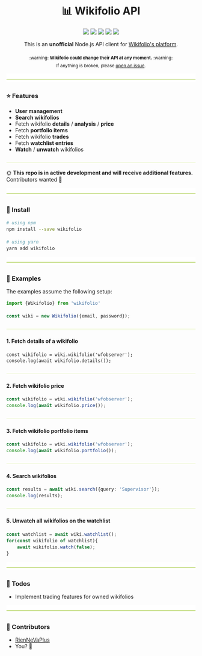 <h1 align="center">
  📊 Wikifolio API
</h1>

<p align="center">
    <a href="https://github.com/RienNeVaPlus/type-arango/commits/master"><img src="https://img.shields.io/github/last-commit/riennevaplus/wikifolio.svg" /></a>
    <a href="https://github.com/RienNeVaPlus/wikifolio/blob/master/package.json"><img src="https://img.shields.io/github/package-json/v/riennevaplus/wikifolio.svg" /></a>
    <a href="https://www.npmjs.com/package/wikifolio"><img src="https://img.shields.io/npm/v/wikifolio.svg" /></a>
    <a href="https://github.com/RienNeVaPlus/wikifolio/blob/master/LICENSE"><img src="https://img.shields.io/npm/l/type-arango.svg" /></a>
    <img src="https://img.shields.io/github/repo-size/RienNeVaPlus/wikifolio.svg" />
</p>

<p align="center">
This is an <strong>unofficial</strong> Node.js API client for <a href="https://www.wikifolio.com">Wikifolio's platform</a>.
</p>

<p align="center">
    <sub>
        :warning: <strong>Wikifolio could change their API at any moment.</strong> :warning:
        <br/>
        If anything is broken, please <a href="https://github.com/RienNeVaPlus/wikifolio/issues/new/choose">open an issue</a>.
     </sub>
</p>

![divider](./assets/divider.png)

### ⭐ Features
- **User management**
- **Search wikifolios**
- Fetch wikifolio **details** / **analysis** / **price**
- Fetch **portfolio items**
- Fetch wikifolio **trades**
- Fetch **watchlist entries**
- **Watch** / **unwatch** wikifolios

![divider](./assets/divider.small.png)

🌞 **This repo is in active development and will receive additional features.** Contributors wanted 🙋

![divider](./assets/divider.png)

### 🛫 Install

```bash
# using npm
npm install --save wikifolio

# using yarn
yarn add wikifolio
```

![divider](./assets/divider.png)

### 📝 Examples

The examples assume the following setup:

```ts
import {Wikifolio} from 'wikifolio'

const wiki = new Wikifolio({email, password});
```

![divider](./assets/divider.small.png)

#### 1. Fetch details of a wikifolio

```ts;
const wikifolio = wiki.wikifolio('wfobserver');
console.log(await wikifolio.details());
```

![divider](./assets/divider.small.png)

#### 2. Fetch wikifolio price

```ts
const wikifolio = wiki.wikifolio('wfobserver');
console.log(await wikifolio.price());
```

![divider](./assets/divider.small.png)

#### 3. Fetch wikifolio portfolio items

```ts
const wikifolio = wiki.wikifolio('wfobserver');
console.log(await wikifolio.portfolio());
```

![divider](./assets/divider.small.png)

#### 4. Search wikifolios

```ts
const results = await wiki.search({query: 'Supervisor'});
console.log(results);
```

![divider](./assets/divider.small.png)

#### 5. Unwatch all wikifolios on the watchlist

```ts
const watchlist = await wiki.watchlist();
for(const wikifolio of watchlist){
    await wikifolio.watch(false);
}
```

![divider](./assets/divider.png)

### 👷 Todos
- Implement trading features for owned wikifolios

![divider](./assets/divider.png)

### 🌻 Contributors
* [RienNeVaPlus](https://github.com/riennevaplus)
* You? 💚